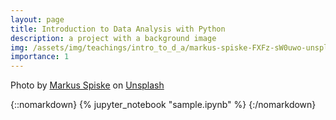 ```yaml
---
layout: page
title: Introduction to Data Analysis with Python
description: a project with a background image
img: /assets/img/teachings/intro_to_d_a/markus-spiske-FXFz-sW0uwo-unsplash.jpg
importance: 1
---
```


Photo by <a href="https://unsplash.com/@markusspiske?utm_source=unsplash&utm_medium=referral&utm_content=creditCopyText">Markus Spiske</a> on <a href="https://unsplash.com/collections/2488721/data-science?utm_source=unsplash&utm_medium=referral&utm_content=creditCopyText">Unsplash</a>
  
{::nomarkdown}
{% jupyter_notebook "sample.ipynb" %}
{:/nomarkdown}